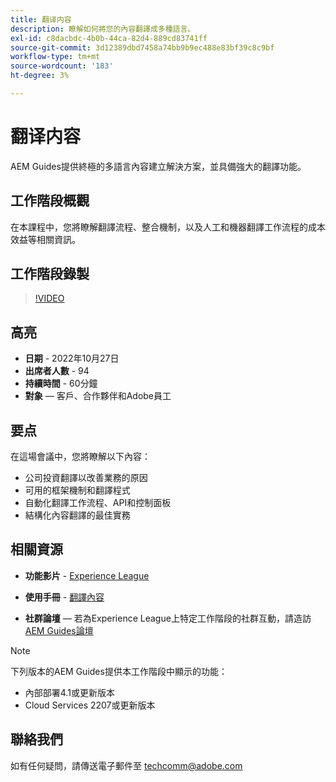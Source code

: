 ```yaml
---
title: 翻译内容
description: 瞭解如何將您的內容翻譯成多種語言。
exl-id: c8dacbdc-4b0b-44ca-82d4-889cd83741ff
source-git-commit: 3d12389dbd7458a74bb9b9ec488e83bf39c8c9bf
workflow-type: tm+mt
source-wordcount: '183'
ht-degree: 3%

---
```


# 翻译内容

AEM Guides提供終極的多語言內容建立解決方案，並具備強大的翻譯功能。

## 工作階段概觀

在本課程中，您將瞭解翻譯流程、整合機制，以及人工和機器翻譯工作流程的成本效益等相關資訊。

## 工作階段錄製

>[!VIDEO](https://video.tv.adobe.com/v/3414140/translation-aem-guides?quality=12&learn=on)

## 高亮

- **日期** - 2022年10月27日
- **出席者人數** - 94
- **持續時間** - 60分鐘
- **對象**  — 客戶、合作夥伴和Adobe員工

## 要点

在這場會議中，您將瞭解以下內容：
- 公司投資翻譯以改善業務的原因
- 可用的框架機制和翻譯程式
- 自動化翻譯工作流程、API和控制面板
- 結構化內容翻譯的最佳實務

## 相關資源

- **功能影片** -  [Experience League](https://experienceleague.adobe.com/docs/experience-manager-guides-learn/videos/advanced-user-guide/overview.html?lang=en)

- **使用手冊** - [翻譯內容](https://help.adobe.com/en_US/xml-documentation-for-adobe-experience-manager/index.html#t=DXML-master-map%2Ftranslation.html)

- **社群論壇**  — 若為Experience League上特定工作階段的社群互動，請造訪 [AEM Guides論壇](https://experienceleaguecommunities.adobe.com/t5/experience-manager-guides/bd-p/xml-documentation-discussions)

>[!NOTE]
>
> 下列版本的AEM Guides提供本工作階段中顯示的功能：
> - 內部部署4.1或更新版本
> - Cloud Services 2207或更新版本


## 聯絡我們

如有任何疑問，請傳送電子郵件至 <techcomm@adobe.com>

